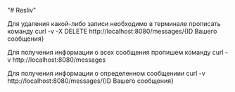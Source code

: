"# Resliv" 

Для удаления какой-либо записи необходимо в терминале прописать команду
curl -v -X DELETE http://localhost:8080/messages/{ID Вашего сообщения}

Для получения информации о всех сообщения пропишем команду
curl -v http://localhost:8080/messages

Для получения информации о определенном сообщениии
curl -v http://localhost:8080/messages/{ID Вашего сообщения}


